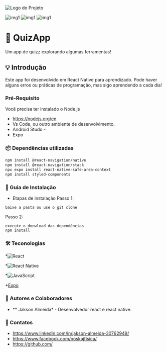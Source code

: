 ![Logo do Projeto](https://i.imgur.com/Ar6lKPq.png)

![img1](assets/1.jpg)
![img1](assets/2.jpg)
![img1](assets/3.jpg)

#  📱 QuizApp
Um app de quizz explorando algumas ferramentas!

## 💡 Introdução
Este app foi desenvolvido em React Native para aprendizado.
Pode haver alguns erros ou práticas de programação, mas sigo aprendendo a cada dia!

### Pré-Requisito
Você precisa ter instalado o Node.js
* https://nodejs.org/en
* Vs Code, ou outro ambiente de desenvolvimento.
* Android Studo -
* Expo

### 📦 Dependências utilizadas 
```bash
npm install @react-navigation/native
npm install @react-navigation/stack
npx expo install react-native-safe-area-context
npm install styled-components
```

### 🚀 Guia de Instalação
- Etapas de instalação
Passo 1:
```
baixe a pasta ou use o git clone
```
Passo 2:
```
execute o donwload das dependências
npm install
```

### 🛠️ Teconologias
*![React](https://img.shields.io/badge/react-%2320232a.svg?style=for-the-badge&logo=react&logoColor=%2361DAFB)

*![React Native](https://img.shields.io/badge/react_native-%2320232a.svg?style=for-the-badge&logo=react&logoColor=%2361DAFB)

*![JavaScript](https://img.shields.io/badge/javascript-%23323330.svg?style=for-the-badge&logo=javascript&logoColor=%23F7DF1E)

*[Expo](https://docs.expo.dev/)

### 🧠 Autores e Colaboradores
* ** Jakson Almeida* - Desenvolvedor react e react native.

### 🔗 Contatos
* https://www.linkedin.com/in/jakson-almeida-30762949/
* https://www.facebook.com/noskajfisica/
* https://github.com/
